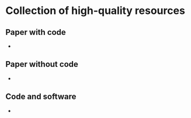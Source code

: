 # Collection of **high-quality** resources

## Paper with code

*  

## Paper without code

*  

## Code and software

*  
